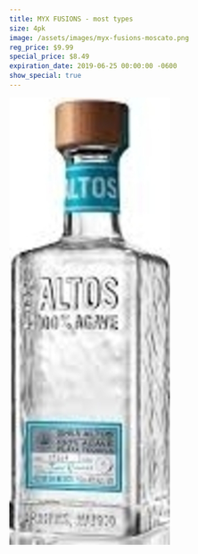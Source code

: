 ```yaml
---
title: MYX FUSIONS - most types
size: 4pk
image: /assets/images/myx-fusions-moscato.png
reg_price: $9.99
special_price: $8.49
expiration_date: 2019-06-25 00:00:00 -0600
show_special: true
---
```


![](/assets/images/versions/olmeca-2-1---x----288-800x---.jpg)